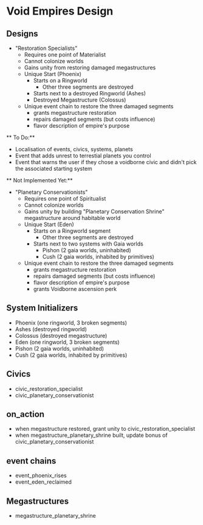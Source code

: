 # Void Empires Design

## Designs

- "Restoration Specialists"
  - Requires one point of Materialist
  - Cannot colonize worlds
  - Gains unity from restoring damaged megastructures
  - Unique Start (Phoenix)
    - Starts on a Ringworld
      - Other three segments are destroyed
    - Starts next to a destroyed Ringworld (Ashes)
    - Destroyed Megastructure (Colossus)
  - Unique event chain to restore the three damaged segments
    - grants megastructure restoration
    - repairs damaged segments (but costs influence)
    - flavor description of empire's purpose

** To Do:**
- Localisation of events, civics, systems, planets
- Event that adds unrest to terrestial planets you control
- Event that warns the user if they chose a voidborne civic and didn't pick the associated starting system


** Not Implemented Yet:**

- "Planetary Conservationists"
  - Requires one point of Spiritualist
  - Cannot colonize worlds
  - Gains unity by building "Planetary Conservation Shrine" megastructure around habitable world
  - Unique Start (Eden)
    - Starts on a Ringworld segment
      - Other three segments are destroyed
    - Starts next to two systems with Gaia worlds
      - Pishon (2 gaia worlds, uninhabited)
      - Cush (2 gaia worlds, inhabited by primitives)
  - Unique event chain to restore the three damaged segments
    - grants megastructure restoration
    - repairs damaged segments (but costs influence)
    - flavor description of empire's purpose
    - grants Voidborne ascension perk

## System Initializers

- Phoenix (one ringworld, 3 broken segments)
- Ashes (destroyed ringworld)
- Colossus (destroyed megastructure)
- Eden (one ringworld, 3 broken segments)
- Pishon (2 gaia worlds, uninhabited)
- Cush (2 gaia worlds, inhabited by primitives)

## Civics

- civic_restoration_specialist
- civic_planetary_conservationist

## on_action

- when megastructure restored, grant unity to civic_restoration_specialist
- when megastructure_planetary_shrine built, update bonus of civic_planetary_conservationist

## event chains

- event_phoenix_rises
- event_eden_reclaimed

## Megastructures

- megastructure_planetary_shrine
